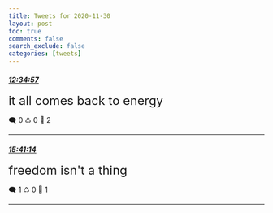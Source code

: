 ```yaml
---
title: Tweets for 2020-11-30
layout: post
toc: true
comments: false
search_exclude: false
categories: [tweets]
---
```



#### <a href = "https://twitter.com/deepfates/status/1333494747705458690">*12:34:57*</a>

<font size="5">it all comes back to energy</font>



🗨️ 0 ♺ 0 🤍  2   

---
    
#### <a href = "https://twitter.com/deepfates/status/1333541626732376064">*15:41:14*</a>

<font size="5">freedom isn't a thing</font>



🗨️ 1 ♺ 0 🤍  1   

---
    
            


